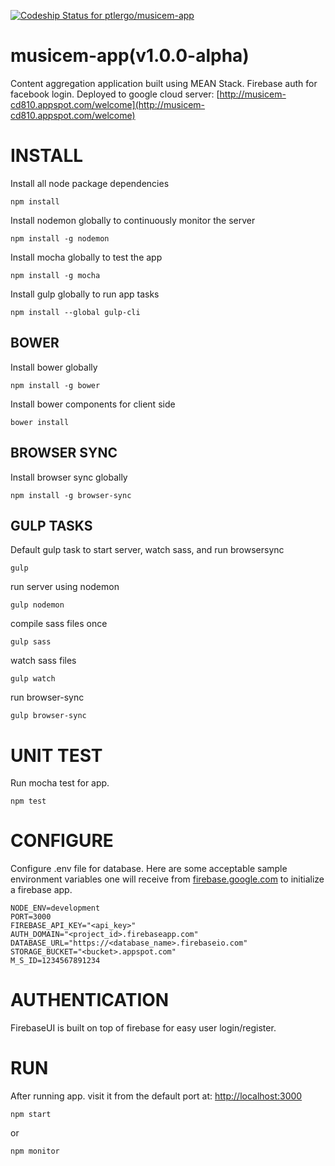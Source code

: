 [ ![Codeship Status for ptlergo/musicem-app](https://app.codeship.com/projects/551fb7f0-90df-0134-b06b-5aeda33c2226/status?branch=master)](https://app.codeship.com/projects/185819)
# musicem-app(v1.0.0-alpha)
Content aggregation application built using MEAN Stack. Firebase auth for facebook login. Deployed to google cloud server: [http://musicem-cd810.appspot.com/welcome](http://musicem-cd810.appspot.com/welcome)

# INSTALL
Install all node package dependencies
```
npm install
```

Install nodemon globally to continuously monitor the server
```
npm install -g nodemon
```

Install mocha globally to test the app
```
npm install -g mocha
```

Install gulp globally to run app tasks
```
npm install --global gulp-cli
```

## BOWER
Install bower globally
```
npm install -g bower
```

Install bower components for client side
```
bower install
```

## BROWSER SYNC
Install browser sync globally
```
npm install -g browser-sync
```

## GULP TASKS
Default gulp task to start server, watch sass, and run browsersync
```
gulp
```

run server using nodemon
```
gulp nodemon
```

compile sass files once
```
gulp sass
```

watch sass files
```
gulp watch
```

run browser-sync
```
gulp browser-sync
```

# UNIT TEST
Run mocha test for app.
```
npm test
```

# CONFIGURE
Configure .env file for database. Here are some acceptable sample environment variables one will receive from [firebase.google.com](firebase.google.com) to initialize a firebase app.
```
NODE_ENV=development
PORT=3000
FIREBASE_API_KEY="<api_key>"
AUTH_DOMAIN="<project_id>.firebaseapp.com"
DATABASE_URL="https://<database_name>.firebaseio.com"
STORAGE_BUCKET="<bucket>.appspot.com"
M_S_ID=1234567891234

```
# AUTHENTICATION
FirebaseUI is built on top of firebase for easy user login/register.

# RUN
After running app. visit it from the default port at: [http://localhost:3000](http://localhost:3000)
```
npm start
```
or

```
npm monitor
```
